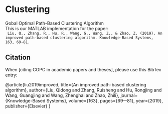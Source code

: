 # Clustering
Gobal Optimal Path-Based Clustering Algorithm <br>
This is our MATLAB implementation for the paper:<br>
` 
Liu, Q., Zhang, R., Hu, R., Wang, G., Wang, Z., & Zhao, Z. (2019). An improved path-based clustering algorithm. Knowledge-Based Systems, 163, 69-81.
` 
<br>
## Citation

When [citing COPC in academic papers and theses], please use this BibTex entry:

  @article{liu2019improved,
    title={An improved path-based clustering algorithm},
    author={Liu, Qidong and Zhang, Ruisheng and Hu, Rongjing and Wang, Guangjing and Wang, Zhenghai and Zhao, Zhili},
    journal={Knowledge-Based Systems},
    volume={163},
    pages={69--81},
    year={2019},
    publisher={Elsevier}
  }
